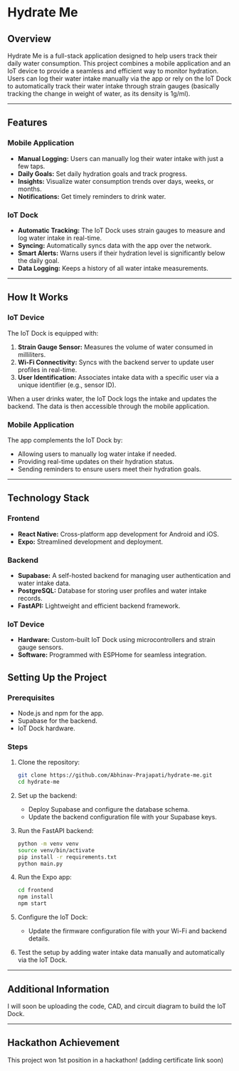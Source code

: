 # Hydrate Me

## Overview
Hydrate Me is a full-stack application designed to help users track their daily water consumption. This project combines a mobile application and an IoT device to provide a seamless and efficient way to monitor hydration. Users can log their water intake manually via the app or rely on the IoT Dock to automatically track their water intake through strain gauges (basically tracking the change in weight of water, as its density is 1g/ml).

---

## Features

### **Mobile Application**
- **Manual Logging:** Users can manually log their water intake with just a few taps.
- **Daily Goals:** Set daily hydration goals and track progress.
- **Insights:** Visualize water consumption trends over days, weeks, or months.
- **Notifications:** Get timely reminders to drink water.

### **IoT Dock**
- **Automatic Tracking:** The IoT Dock uses strain gauges to measure and log water intake in real-time.
- **Syncing:** Automatically syncs data with the app over the network.
- **Smart Alerts:** Warns users if their hydration level is significantly below the daily goal.
- **Data Logging:** Keeps a history of all water intake measurements.

---

## How It Works

### **IoT Device**
The IoT Dock is equipped with:
1. **Strain Gauge Sensor:** Measures the volume of water consumed in milliliters.
2. **Wi-Fi Connectivity:** Syncs with the backend server to update user profiles in real-time.
3. **User Identification:** Associates intake data with a specific user via a unique identifier (e.g., sensor ID).

When a user drinks water, the IoT Dock logs the intake and updates the backend. The data is then accessible through the mobile application.

### **Mobile Application**
The app complements the IoT Dock by:
- Allowing users to manually log water intake if needed.
- Providing real-time updates on their hydration status.
- Sending reminders to ensure users meet their hydration goals.

---

## Technology Stack

### **Frontend**
- **React Native:** Cross-platform app development for Android and iOS.
- **Expo:** Streamlined development and deployment.

### **Backend**
- **Supabase:** A self-hosted backend for managing user authentication and water intake data.
- **PostgreSQL:** Database for storing user profiles and water intake records.
- **FastAPI:** Lightweight and efficient backend framework.

### **IoT Device**
- **Hardware:** Custom-built IoT Dock using microcontrollers and strain gauge sensors.
- **Software:** Programmed with ESPHome for seamless integration.


## Setting Up the Project

### Prerequisites
- Node.js and npm for the app.
- Supabase for the backend.
- IoT Dock hardware.

### Steps
1. Clone the repository:
   ```bash
   git clone https://github.com/Abhinav-Prajapati/hydrate-me.git
   cd hydrate-me
   ```

2. Set up the backend:
   - Deploy Supabase and configure the database schema.
   - Update the backend configuration file with your Supabase keys.

3. Run the FastAPI backend:
   ```bash
   python -m venv venv 
   source venv/bin/activate
   pip install -r requirements.txt
   python main.py
   ```

4. Run the Expo app:
   ```bash
   cd frontend
   npm install
   npm start
   ```

5. Configure the IoT Dock:
   - Update the firmware configuration file with your Wi-Fi and backend details.

6. Test the setup by adding water intake data manually and automatically via the IoT Dock.

---


## Additional Information
I will soon be uploading the code, CAD, and circuit diagram to build the IoT Dock.

---

## Hackathon Achievement
This project won 1st position in a hackathon! (adding certificate link soon)
